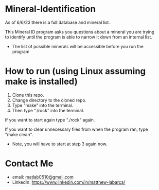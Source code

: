 # Mineral-Identification
As of 6/6/23 there is a full database and mineral list.

This Mineral ID program asks you questions about a mineral you are trying to identify until the program is able to narrow it down from an internal list.
- The list of possible minerals will be accessible before you run the program

# How to run (using Linux assuming make is installed)
1. Clone this repo.
2. Change directory to the cloned repo.
3. Type "make" into the terminal.
4. Then type "./rock" into the terminal.

If you want to start again type "./rock" again.

If you want to clear unnecessary files from when the program ran, type "make clean".

- Note, you will have to start at step 3 again now.

# Contact Me
- email: matlab0510@gmail.com
- LinkedIn: https://www.linkedin.com/in/matthew-labarca/
